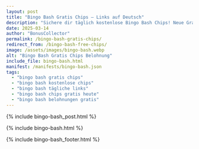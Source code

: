 ```yaml
---
layout: post
title: "Bingo Bash Gratis Chips – Links auf Deutsch"
description: "Sichere dir täglich kostenlose Bingo Bash Chips! Neue Gratis-Links für deutsche Spieler – 100% sicher und aktuell."
date: 2025-03-14
author: "BonusCollector"
permalink: /bingo-bash-gratis-chips/
redirect_from: /bingo-bash-free-chips/
image: /assets/images/bingo-bash.webp
alt: "Bingo Bash Gratis Chips Belohnung"
include_file: bingo-bash.html
manifest: /manifests/bingo-bash.json
tags: 
  - "bingo bash gratis chips"
  - "bingo bash kostenlose chips"
  - "bingo bash tägliche links"
  - "bingo bash chips gratis heute"
  - "bingo bash belohnungen gratis"
---
```

{% include bingo-bash_post.html %}

{% include bingo-bash.html %}

{% include bingo-bash_footer.html %}